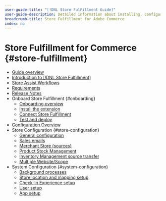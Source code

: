 ```yaml
---
user-guide-title: "[!DNL Store FulFillment Guide]"
user-guide-description: Detailed information about installing, configuring, and using the Store Fulfillment for Adobe Commerce stores.
breadcrumb-title: Store Fulfillment for Adobe Commerce
index: no
---
```


# Store Fulfillment for Commerce {#store-fulfillment}

- [Guide overview](guide-overview.md)
- [Introduction to [!DNL Store Fulfillment]](introduction.md)
- [Store Assist Workflows](store-assist-modules.md)
- [Requirements](solution-requirements.md)
- [Release Notes](release-notes.md)
- Onboard Store Fulfillment {#onboarding}
  - [Onboarding overview](onboard.md)
  - [Install the extension](install.md)
  - [Connect Store Fulfillment](connect-set-up-service.md)
  - [Test and deploy](test-and-deploy.md)
- [Configuration Overview](service-config-settings-overview.md)
- Store Configuration {#store-configuration}
  - [General configuration](enable-general.md)
  - [Sales emails](sales-emails.md)
  - [Merchant Store (sources)](merchant-store-configuration.md)
  - [Product Stock Management](product-stock.md)
  - [Inventory Management source transfer](inventory-stock-transfer.md)
  - [Multiple Website/Scope](multi-site-and-scope-config.md)
- System Configuration {#system-configuration}
  - [Background processes](background-processes.md)
  - [Store location and mapping setup](store-location-map-provider-setup.md)
  - [Check-In Experience setup](check-in-experience-setup.md) 
  - [User setup](user-setup.md)
  - [App setup](app-setup.md)

  
